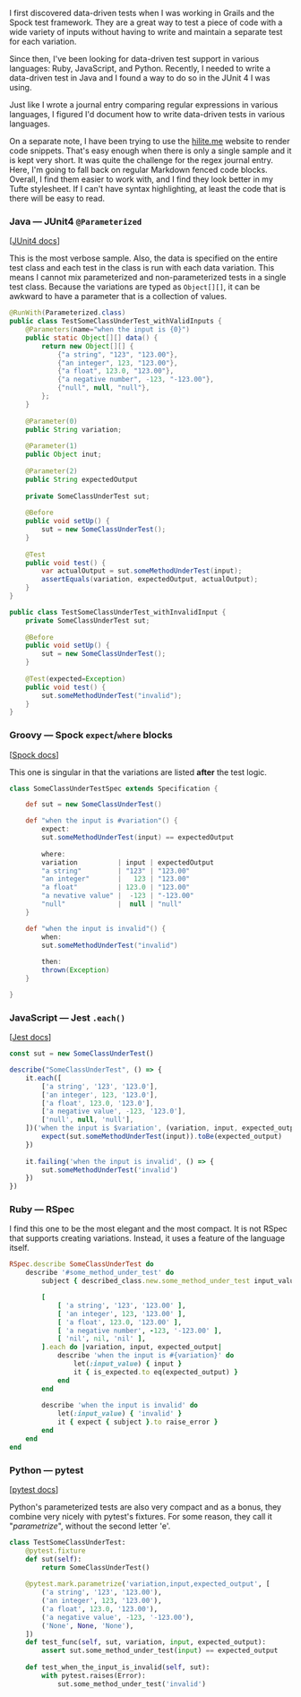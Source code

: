 I first discovered data-driven tests when I was working in Grails and the Spock
test framework.  They are a great way to test a piece of code with a wide
variety of inputs without having to write and maintain a separate test for each
variation.

Since then, I've been looking for data-driven test support in various languages:
Ruby, JavaScript, and Python.  Recently, I needed to write a data-driven test in
Java and I found a way to do so in the JUnit 4 I was using.

Just like I wrote a journal entry comparing regular expressions in various
languages, I figured I'd document how to write data-driven tests in various
languages.

On a separate note, I have been trying to use the
[hilite.me](https://hilite.me/) website to render code snippets.  That's easy
enough when there is only a single sample and it is kept very short.  It was
quite the challenge for the regex journal entry.  Here, I'm going to fall back
on regular Markdown fenced code blocks.  Overall, I find them easier to work
with, and I find they look better in my Tufte stylesheet.  If I can't have
syntax highlighting, at least the code that is there will be easy to read.

### Java &mdash; JUnit4 `@Parameterized`

[[JUnit4 docs](https://junit.org/junit4/javadoc/4.12/org/junit/runners/Parameterized.html)]

This is the most verbose sample.  Also, the data is specified on the entire
test class and each test in the class is run with each data variation.  This
means I cannot mix parameterized and non-parameterized tests in a single test
class.  Because the variations are typed as `Object[][]`, it can be awkward to
have a parameter that is a collection of values.

```java
@RunWith(Parameterized.class)
public class TestSomeClassUnderTest_withValidInputs {
    @Parameters(name="when the input is {0}")
    public static Object[][] data() {
        return new Object[][] {
            {"a string", "123", "123.00"},
            {"an integer", 123, "123.00"},
            {"a float", 123.0, "123.00"},
            {"a negative number", -123, "-123.00"},
            {"null", null, "null"},
        };
    }
    
    @Parameter(0)
    public String variation;
    
    @Parameter(1)
    public Object inut;
        
    @Parameter(2)
    public String expectedOutput
    
    private SomeClassUnderTest sut;
    
    @Before
    public void setUp() {
        sut = new SomeClassUnderTest();
    }
    
    @Test
    public void test() {
        var actualOutput = sut.someMethodUnderTest(input);
        assertEquals(variation, expectedOutput, actualOutput);
    }
}

public class TestSomeClassUnderTest_withInvalidInput {
    private SomeClassUnderTest sut;
    
    @Before
    public void setUp() {
        sut = new SomeClassUnderTest();
    }
    
    @Test(expected=Exception)
    public void test() {
        sut.someMethodUnderTest("invalid");
    }
}
```

### Groovy &mdash; Spock `expect`/`where` blocks

[[Spock docs](https://spockframework.org/spock/docs/2.3/data_driven_testing.html)]

This one is singular in that the variations are listed **after** the test logic.

```groovy
class SomeClassUnderTestSpec extends Specification {

    def sut = new SomeClassUnderTest()

    def "when the input is #variation"() {
        expect:
        sut.someMethodUnderTest(input) == expectedOutput
        
        where:
        variation          | input | expectedOutput
        "a string"         | "123" | "123.00"
        "an integer"       |   123 | "123.00"
        "a float"          | 123.0 | "123.00"
        "a nevative value" |  -123 | "-123.00"
        "null"             |  null | "null"
    }

    def "when the input is invalid"() {
        when:
        sut.someMethodUnderTest("invalid")
        
        then:
        thrown(Exception)
    }

}
```

### JavaScript &mdash; Jest `.each()`

[[Jest docs](https://jestjs.io/docs/api#testeachtablename-fn-timeout)]

```javascript
const sut = new SomeClassUnderTest()

describe("SomeClassUnderTest", () => {
    it.each([
        ['a string', '123', '123.0'],
        ['an integer', 123, '123.0'],
        ['a float', 123.0, '123.0'],
        ['a negative value', -123, '123.0'],
        ['null', null, 'null'],
    ])('when the input is $variation', (variation, input, expected_output) => {
        expect(sut.someMethodUnderTest(input)).toBe(expected_output)
    })
    
    it.failing('when the input is invalid', () => {
        sut.someMethodUnderTest('invalid')
    })
})
```

### Ruby &mdash; RSpec

I find this one to be the most elegant and the most compact.  It is not RSpec
that supports creating variations.  Instead, it uses a feature of the language
itself.

```ruby
RSpec.describe SomeClassUnderTest do
    describe '#some_method_under_test' do
        subject { described_class.new.some_method_under_test input_value }

        [
            [ 'a string', '123', '123.00' ],
            [ 'an integer', 123, '123.00' ],
            [ 'a float', 123.0, '123.00' ],
            [ 'a negative number', -123, '-123.00' ],
            [ 'nil', nil, 'nil' ],
        ].each do |variation, input, expected_output|
            describe 'when the input is #{variation}' do
                let(:input_value) { input }
                it { is_expected.to eq(expected_output) }
            end
        end
         
        describe 'when the input is invalid' do
            let(:input_value) { 'invalid' }
            it { expect { subject }.to raise_error }
        end
    end
end
```

### Python &mdash; pytest

[[pytest docs](https://docs.pytest.org/en/7.1.x/reference/reference.html#pytest-mark-parametrize)]

Python's parameterized tests are also very compact and as a bonus, they combine
very nicely with pytest's fixtures.  For some reason, they call it
"_parametrize_", without the second letter 'e'.

```python
class TestSomeClassUnderTest:
    @pytest.fixture
    def sut(self):
        return SomeClassUnderTest()
    
    @pytest.mark.parametrize('variation,input,expected_output', [
        ('a string', '123', '123.00'),
        ('an integer', 123, '123.00'),
        ('a float', 123.0, '123.00'),
        ('a negative value', -123, '-123.00'),
        ('None', None, 'None'),
    ])
    def test_func(self, sut, variation, input, expected_output):
        assert sut.some_method_under_test(input) == expected_output
        
    def test_when_the_input_is_invalid(self, sut):
        with pytest.raises(Error):
            sut.some_method_under_test('invalid')
```
